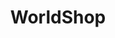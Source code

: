 ---
title: "WorldShop"
url: /ciudad-guayana-puerto-ordaz/worldshop-avenida-guayana-2/
shop: teléfono móvil
---